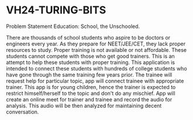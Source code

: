 # VH24-TURING-BITS
Problem Statement  Education: School, the Unschooled.

There are thousands of school students who aspire to be doctors or engineers every year. As they prepare for NEET/JEE/CET, they lack proper resources to study. Proper training is not available or not affordable. These students cannot compete with those who get good trainers. This is an attempt to help these students with proper training. This application is intended to connect these students with hundreds of college students who have gone through the same training few years prior. The trainee will request help for particular topic, app will connect trainee with appropriate trainer. This app is for young children, hence the trainer is expected to restrict himself/herself to the topic and don't do any mischief. App will create an online meet for trainer and trainee and record the audio for analysis. This audio will be then analyzed for maintaining decent conversation.
